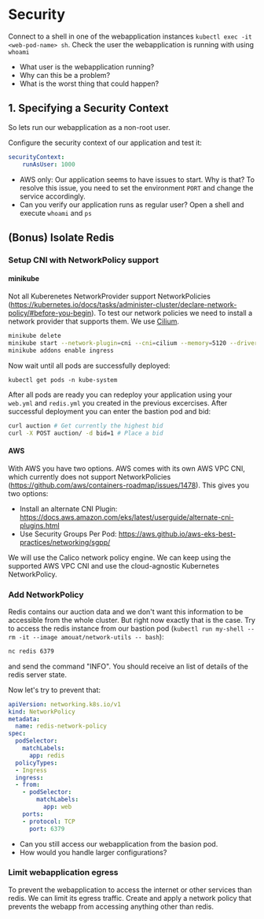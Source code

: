 # Security

Connect to a shell in one of the webapplication instances `kubectl exec -it <web-pod-name> sh`. Check the user the webapplication is running with using `whoami`

- What user is the webapplication running?
- Why can this be a problem?
- What is the worst thing that could happen?

## 1. Specifying a Security Context

So lets run our webapplication as a non-root user.

Configure the security context of our application and test it:

```yaml
securityContext:
    runAsUser: 1000
```

- AWS only: Our application seems to have issues to start. Why is that? 
To resolve this issue, you need to set the environment `PORT` and change the service accordingly.
- Can you verify our application runs as regular user? Open a shell and execute `whoami` and `ps`

## (Bonus) Isolate Redis 

### Setup CNI with NetworkPolicy support 
#### minikube

Not all Kuberenetes NetworkProvider support NetworkPolicies (https://kubernetes.io/docs/tasks/administer-cluster/declare-network-policy/#before-you-begin). To test our network policies we need to install a network provider that supports them. We use [Cilium](https://cilium.io/).

```bash
minikube delete
minikube start --network-plugin=cni --cni=cilium --memory=5120 --driver=<virtualbox|hyperv>
minikube addons enable ingress
```

Now wait until all pods are successfully deployed:

```
kubectl get pods -n kube-system
```

After all pods are ready you can redeploy your application using your `web.yml` and `redis.yml` you created in the previous excercises. After successful deployment you can enter the bastion pod and bid:

```bash
curl auction # Get currently the highest bid
curl -X POST auction/ -d bid=1 # Place a bid
```

#### AWS
With AWS you have two options. AWS comes with its own AWS VPC CNI, which currently does not support NetworkPolicies (https://github.com/aws/containers-roadmap/issues/1478).
This gives you two options:
* Install an alternate CNI Plugin: https://docs.aws.amazon.com/eks/latest/userguide/alternate-cni-plugins.html
* Use Security Groups Per Pod: https://aws.github.io/aws-eks-best-practices/networking/sgpp/

We will use the Calico network policy engine. We can keep using the supported AWS VPC CNI and use the cloud-agnostic
Kubernetes NetworkPolicy.

### Add NetworkPolicy

Redis contains our auction data and we don't want this information to be accessible from the whole cluster. But right now exactly that is the case. Try to access the redis instance from our bastion pod (`kubectl run my-shell --rm -it --image amouat/network-utils -- bash`):

```bash
nc redis 6379
```

and send the command "INFO". You should receive an list of details of the redis server state.

Now let's try to prevent that:

```yaml
apiVersion: networking.k8s.io/v1
kind: NetworkPolicy
metadata:
  name: redis-network-policy
spec:
  podSelector:
    matchLabels:
      app: redis
  policyTypes:
  - Ingress
  ingress:
  - from:
    - podSelector:
        matchLabels:
          app: web
    ports:
    - protocol: TCP
      port: 6379
```

- Can you still access our webapplication from the basion pod.
- How would you handle larger configurations?

### Limit webapplication egress

To prevent the webapplication to access the internet or other services than redis. We can limit its egress traffic. Create and apply a network policy that prevents the webapp from accessing anything other than redis.
